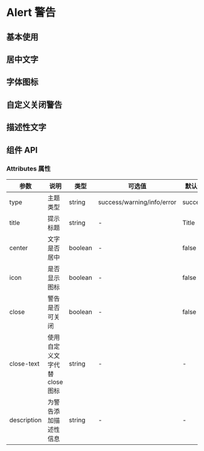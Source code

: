 # Alert 警告

## 基本使用

<preview path="../demos/alert/alert-1.vue" title="基本使用" description="使用不同类型的Alert进行提示。"></preview>

## 居中文字

<preview path="../demos/alert/alert-2.vue" title="居中文字" description="使用`center`居中文字。"></preview>

## 字体图标

<preview path="../demos/alert/alert-3.vue" title="字体图标" description="使用`icon`展示图标。"></preview>

## 自定义关闭警告

<preview path="../demos/alert/alert-4.vue" title="关闭警告" description="使用`close`表示可关闭警告，`close-text`使用文字替换关闭图标。"></preview>

## 描述性文字

<preview path="../demos/alert/alert-5.vue" title="描述性文字" description="使用`description`对警告添加辅助描述信息。"></preview>

## 组件 API

### Attributes 属性

| 参数        | 说明                          | 类型    | 可选值                     | 默认值  |
| ----------- | ----------------------------- | ------- | -------------------------- | ------- |
| type        | 主题类型                      | string  | success/warning/info/error | success |
| title       | 提示标题                      | string  | -                          | Title   |
| center      | 文字是否居中                  | boolean | -                          | false   |
| icon        | 是否显示图标                  | boolean | -                          | false   |
| close       | 警告是否可关闭                | boolean | -                          | false   |
| close-text  | 使用自定义文字代替 close 图标 | string  | -                          | -       |
| description | 为警告添加描述性信息          | string  | -                          | -       |
